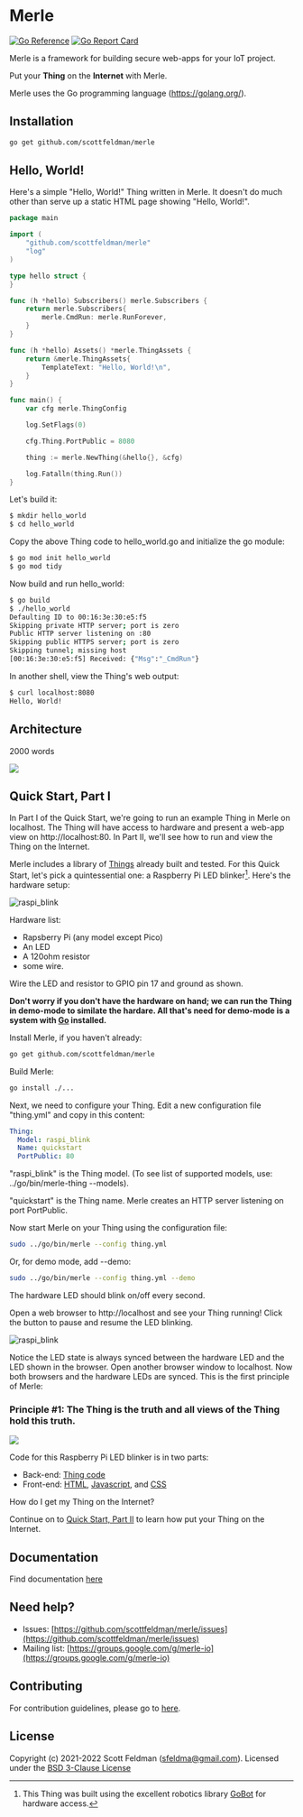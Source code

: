 # Merle

[![Go Reference](https://pkg.go.dev/badge/pkg.dev.go/github.com/scottfeldman/merle.svg)](https://pkg.go.dev/github.com/scottfeldman/merle)
[![Go Report Card](https://goreportcard.com/badge/github.com/scottfeldman/merle)](https://goreportcard.com/report/github.com/scottfeldman/merle)

Merle is a framework for building secure web-apps for your IoT project.

Put your **Thing** on the **Internet** with Merle.

Merle uses the Go programming language (https://golang.org/).

## Installation

```sh
go get github.com/scottfeldman/merle
```

## Hello, World!

Here's a simple "Hello, World!" Thing written in Merle.  It doesn't do much other than serve up a static HTML page showing "Hello, World!".

```go
package main

import (
	"github.com/scottfeldman/merle"
	"log"
)

type hello struct {
}

func (h *hello) Subscribers() merle.Subscribers {
	return merle.Subscribers{
		merle.CmdRun: merle.RunForever,
	}
}

func (h *hello) Assets() *merle.ThingAssets {
	return &merle.ThingAssets{
		TemplateText: "Hello, World!\n",
	}
}

func main() {
	var cfg merle.ThingConfig

	log.SetFlags(0)

	cfg.Thing.PortPublic = 8080

	thing := merle.NewThing(&hello{}, &cfg)

	log.Fatalln(thing.Run())
}
```

Let's build it:

```sh
$ mkdir hello_world
$ cd hello_world
```

Copy the above Thing code to hello_world.go and initialize the go module:

```sh
$ go mod init hello_world
$ go mod tidy
```

Now build and run hello_world:

```sh
$ go build
$ ./hello_world
Defaulting ID to 00:16:3e:30:e5:f5
Skipping private HTTP server; port is zero
Public HTTP server listening on :80
Skipping public HTTPS server; port is zero
Skipping tunnel; missing host
[00:16:3e:30:e5:f5] Received: {"Msg":"_CmdRun"}
```

In another shell, view the Thing's web output:

```sh
$ curl localhost:8080
Hello, World!
```

## Architecture

2000 words

<img src="https://docs.google.com/drawings/d/e/2PACX-1vSkx75Ta5MePFXAM_O1C5voMNJ8aguUg8ahdgCNCw9MTpOkI3wgeFrcEUpYfoN0-_OFyQe37uAmVnRk/pub?w=1400&amp;h=580">

## Quick Start, Part I

In Part I of the Quick Start, we're going to run an example Thing in Merle on localhost.  The Thing will have access to hardware and present a web-app view on http://localhost:80.  In Part II, we'll see how to run and view the Thing on the Internet.

Merle includes a library of [Things](things/README.md) already built and tested.  For this Quick Start, let's pick a quintessential one: a Raspberry Pi LED blinker[^1].  Here's the hardware setup:

![raspi_blink](web/images/raspi_blink/led-gpio17-off-small.png)

Hardware list:
- Rapsberry Pi (any model except Pico)
- An LED
- A 120ohm resistor
- some wire.

Wire the LED and resistor to GPIO pin 17 and ground as shown.

**Don't worry if you don't have the hardware on hand; we can run the Thing in demo-mode to similate the hardare.  All that's need for demo-mode is a system with [Go](https://go.dev/) installed.**

Install Merle, if you haven't already:

```sh
go get github.com/scottfeldman/merle
```

Build Merle:

```sh
go install ./...
```

Next, we need to configure your Thing.  Edit a new configuration file "thing.yml" and copy in this content:

```yaml
Thing:
  Model: raspi_blink
  Name: quickstart
  PortPublic: 80
```

"raspi_blink" is the Thing model.  (To see list of supported models, use: ../go/bin/merle-thing --models).

"quickstart" is the Thing name.  Merle creates an HTTP server listening on port PortPublic.

Now start Merle on your Thing using the configuration file:

````sh
sudo ../go/bin/merle --config thing.yml
````

Or, for demo mode, add --demo:


````sh
sudo ../go/bin/merle --config thing.yml --demo
````

The hardware LED should blink on/off every second.

Open a web browser to http://localhost and see your Thing running!  Click the button to pause and resume the LED blinking.  

![raspi_blink](web/images/raspi_blink/led-gpio17-animation.gif?raw=true)

Notice the LED state is always synced between the hardware LED and the LED shown in the browser.  Open another browser window to localhost.  Now both browsers and the hardware LEDs are synced.  This is the first principle of Merle:

### Principle #1: The Thing is the truth and all views of the Thing hold this truth.

<img src="https://docs.google.com/drawings/d/e/2PACX-1vSFA_YrT_qzAuwEeaWBx979uzXB_IQU0mDUEhc0ogqgAONlSirhV_NDgLUzrYCP484qR5QdZqqPhO-M/pub?w=1226&amp;h=938">

Code for this Raspberry Pi LED blinker is in two parts:
  - Back-end: [Thing code](things/raspi_blink/raspi_blink.go)
  - Front-end: [HTML](web/templates/raspi_blink.html), [Javascript](web/js/raspi_blink.js), and [CSS](web/css/raspi_blink.css)

How do I get my Thing on the Internet?

Continue on to [Quick Start, Part II](README-QS2.md) to learn how put your Thing on the Internet.

## Documentation

Find documentation [here](https://pkg.go.dev/github.com/scottfeldman/merle)

## Need help?
* Issues: [https://github.com/scottfeldman/merle/issues](https://github.com/scottfeldman/merle/issues)
* Mailing list: [https://groups.google.com/g/merle-io](https://groups.google.com/g/merle-io)

## Contributing
For contribution guidelines, please go to [here](https://github.com/scottfeldman/merle/blob/main/CONTRIBUTING.md).

## License
Copyright (c) 2021-2022 Scott Feldman (sfeldma@gmail.com).  Licensed under the [BSD 3-Clause License](https://github.com/scottfeldman/merle/blob/main/LICENSE)

[^1]: This Thing was built using the excellent robotics library [GoBot](https://gobot.io) for hardware access.
